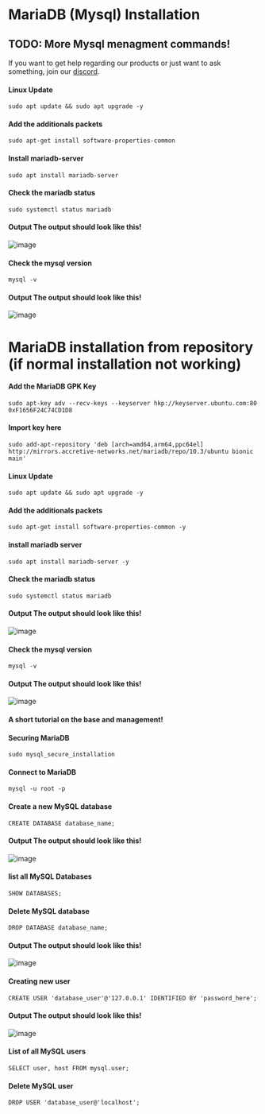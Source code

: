 # MariaDB (Mysql) Installation


## TODO: More Mysql menagment commands!

If you want to get help regarding our products or just want to ask something, join our [discord](https://discord.gg/MUCKhgFUCA).

#### Linux Update
```
sudo apt update && sudo apt upgrade -y
```

#### Add the additionals packets
```
sudo apt-get install software-properties-common
```

#### Install mariadb-server

```linux
sudo apt install mariadb-server
``` 

#### Check the mariadb status
```linux
sudo systemctl status mariadb
```

#### Output The output should look like this!
![image](https://user-images.githubusercontent.com/65517973/154024692-03df9fe3-113e-4047-a71b-f9e89c8dbf78.png)

#### Check the mysql version

```linux 
mysql -v
```
#### Output The output should look like this!
![image](https://user-images.githubusercontent.com/65517973/154025047-df08e9ab-4016-4bf6-8e6e-5e16fdcb9921.png)


# MariaDB installation from repository (if normal installation not working)

#### Add the MariaDB GPK Key
```linux
sudo apt-key adv --recv-keys --keyserver hkp://keyserver.ubuntu.com:80 0xF1656F24C74CD1D8
```

#### Import key here
```linux
sudo add-apt-repository 'deb [arch=amd64,arm64,ppc64el] http://mirrors.accretive-networks.net/mariadb/repo/10.3/ubuntu bionic main'
```

#### Linux Update
```
sudo apt update && sudo apt upgrade -y
```

#### Add the additionals packets
```
sudo apt-get install software-properties-common -y
```


#### install mariadb server
```linux
sudo apt install mariadb-server -y
```

#### Check the mariadb status
```linux
sudo systemctl status mariadb
```

#### Output The output should look like this!
![image](https://user-images.githubusercontent.com/65517973/154024692-03df9fe3-113e-4047-a71b-f9e89c8dbf78.png)

#### Check the mysql version

```linux 
mysql -v
```
#### Output The output should look like this!
![image](https://user-images.githubusercontent.com/65517973/154025047-df08e9ab-4016-4bf6-8e6e-5e16fdcb9921.png)


#### A short tutorial on the base and management!

#### Securing MariaDB
```linux
sudo mysql_secure_installation
```

#### Connect to MariaDB
```linux
mysql -u root -p
```

#### Create a new MySQL database
```mysql
CREATE DATABASE database_name;
```

#### Output The output should look like this!
![image](https://user-images.githubusercontent.com/65517973/154026507-28ee9f22-5c7b-47bd-bd84-e8ca2f0e3211.png)


#### list all MySQL Databases
```mysql
SHOW DATABASES;
```

#### Delete MySQL database
```mysql
DROP DATABASE database_name;
```
#### Output The output should look like this!
![image](https://user-images.githubusercontent.com/65517973/154026697-72794abb-4fdf-47da-8684-0d5080d023cd.png)

#### Creating new user
```mysql
CREATE USER 'database_user'@'127.0.0.1' IDENTIFIED BY 'password_here';
```
#### Output The output should look like this!
![image](https://user-images.githubusercontent.com/65517973/154026825-bfc16d2f-89cf-4ced-b6ec-c4dfeb216e1f.png)

#### List of all MySQL users
```mysql
SELECT user, host FROM mysql.user;
```

#### Delete MySQL user
```mysql
DROP USER 'database_user@'localhost';
```

